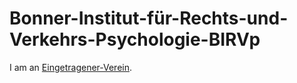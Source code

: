 # Bonner-Institut-für-Rechts-und-Verkehrs-Psychologie-BIRVp

I am an [Eingetragener-Verein](680003.md).